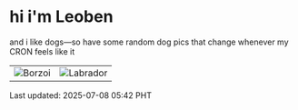 # hi i'm Leoben

and i like dogs—so have some random dog pics that change whenever my CRON feels like it

|  |  |
|--------|----------|
| ![Borzoi](https://random-dog-vercel.vercel.app/api/random-borzoi?v=1751924560) | ![Labrador](https://random-dog-vercel.vercel.app/api/random-labrador?v=1751924560) |

Last updated: 2025-07-08 05:42 PHT
